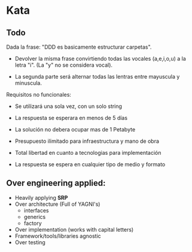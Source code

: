 # Kata

## Todo

Dada la frase: "DDD es basicamente estructurar carpetas".

- Devolver la misma frase convirtiendo todas las vocales (a,e,i,o,u) a la letra "i". (La "y" no se considera vocal).

- La segunda parte será alternar todas las lentras entre mayuscula y minuscula.

Requisitos no funcionales:

- Se utilizará una sola vez, con un solo string

- La respuesta se esperara en menos de 5 días

- La solución no debera ocupar mas de 1 Petabyte

- Presupuesto ilimitado para infraestructura y mano de obra

- Total libertad en cuanto a tecnologias para implementación

- La respuesta se espera en cualquier tipo de medio y formato


## Over engineering applied:

* Heavily applying <B>SRP</B>
* Over architecture (Full of YAGNI's)
  * interfaces
  * generics
  * factory
* Over implementation (works with capital letters)
* Framework/tools/libraries agnostic
* Over testing